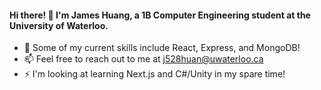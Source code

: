 #### Hi there! 👋 I'm James Huang, a 1B Computer Engineering student at the University of Waterloo.

- 🌱 Some of my current skills include React, Express, and MongoDB!
- 📫 Feel free to reach out to me at j528huan@uwaterloo.ca
- ⚡ I'm looking at learning Next.js and C#/Unity in my spare time!

